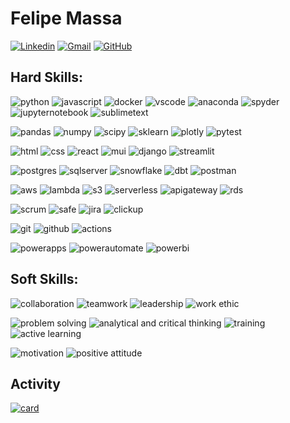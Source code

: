 # Felipe Massa

[![Linkedin](https://img.shields.io/badge/felipediasmassa-0A66C2?&logo=Linkedin&logoColor=white&link=https://www.linkedin.com/in/felipe-dias-massa/)](https://www.linkedin.com/in/felipe-dias-massa/)
[![Gmail](https://img.shields.io/badge/felipediasmassa97@gmail.com-EA4335?&logo=Gmail&logoColor=white&link=mailto:felipediasmassa97@gmail.com)](mailto:felipediasmassa97@gmail.com)
[![GitHub](https://img.shields.io/github/followers/felipediasmassa?label=follow&style=social)](https://github.com/felipediasmassa)

## Hard Skills:

![python](https://img.shields.io/badge/Python-3776AB?&logo=python&logoColor=white)
![javascript](https://img.shields.io/badge/JavaScript-23F7DF1E?&logo=javascript&logoColor=white)
![docker](https://img.shields.io/badge/Docker-2CA5E0?&logo=docker&logoColor=white)
![vscode](https://img.shields.io/badge/VSCode-0078D4?&logo=visual%20studio%20code&logoColor=white)
![anaconda](https://img.shields.io/badge/Anaconda-44A833?&logo=anaconda&logoColor=white)
![spyder](https://img.shields.io/badge/Spyder-303030?&logo=spyder%20ide&logoColor=white)
![jupyternotebook](https://img.shields.io/badge/jupyter-F37726?&logo=jupyter&logoColor=white)
![sublimetext](https://img.shields.io/badge/Sublime%20Text-494949?&logo=sublimetext&logoColor=white)

![pandas](https://img.shields.io/badge/Pandas-2C2D72?&logo=pandas&logoColor=white)
![numpy](https://img.shields.io/badge/Numpy-777BB4?&logo=numpy&logoColor=white)
![scipy](https://img.shields.io/badge/SciPy-654FF0?&logo=SciPy&logoColor=white)
![sklearn](https://img.shields.io/badge/scikit_learn-F7931E?&logo=scikit-learn&logoColor=white)
![plotly](https://img.shields.io/badge/Plotly-3F4F75?&logo=plotly&logoColor=white)
![pytest](https://img.shields.io/badge/Pytest-0A9EDC?&logo=pytest&logoColor=white)

![html](https://img.shields.io/badge/HTML5-E96228?&logo=html5&logoColor=white)
![css](https://img.shields.io/badge/CSS3-2862E9?&logo=css3&logoColor=white)
![react](https://img.shields.io/badge/React-0D0627?&logo=react&logoColor=white)
![mui](https://img.shields.io/badge/Material%20UI-007BF7?&logo=mui&logoColor=white)
![django](https://img.shields.io/badge/Django-0C4B33?&logo=django&logoColor=white)
![streamlit](https://img.shields.io/badge/Streamlit-FF4B4B?&logo=streamlit&logoColor=white)

![postgres](https://img.shields.io/badge/PostgreSQL-316192?&logo=postgresql&logoColor=white)
![sqlserver](https://img.shields.io/badge/SQL%20Server-F1312B?&logo=microsoftsqlserver&logoColor=white)
![snowflake](https://img.shields.io/badge/Snowflake-29B5E8?&logo=snowflake&logoColor=white)
![dbt](https://img.shields.io/badge/dbt-FF694B?&logo=dbt&logoColor=white)
![postman](https://img.shields.io/badge/Postman-FF6C37?&logo=postman&logoColor=white)

![aws](https://img.shields.io/badge/Amazon_AWS-FF9900?&logo=amazonaws&logoColor=white)
![lambda](https://img.shields.io/badge/AWS%20Lambda-D16312?&logo=awslambda&logoColor=white)
![s3](https://img.shields.io/badge/Amazon%20S3-DA5041?&logo=amazons3&logoColor=white)
![serverless](https://img.shields.io/badge/Serverless-FD5750?&logo=serverless&logoColor=white)
![apigateway](https://img.shields.io/badge/Amazon%20API%20Gateway-8A55E5?&logo=amazonapigateway&logoColor=white)
![rds](https://img.shields.io/badge/Amazon%20RDS-32669E?&logo=amazonrds&logoColor=white)

![scrum](https://img.shields.io/badge/Scrum-7C63A2)
![safe](https://img.shields.io/badge/SAFe-66748C)
![jira](https://img.shields.io/badge/Jira-0052CC?&logo=Jira&logoColor=white)
![clickup](https://img.shields.io/badge/ClickUp-8D23F9?&logo=clickup&logoColor=white)

![git](https://img.shields.io/badge/Git-E84E31?&logo=git&logoColor=white)
![github](https://img.shields.io/badge/GitHub-000000?&logo=github&logoColor=white)
![actions](https://img.shields.io/badge/GitHub%20Actions-2088FF?&logo=github-actions&logoColor=white)

![powerapps](https://img.shields.io/badge/Power%20Apps-932D89?&logo=powerapps&logoColor=white)
![powerautomate](https://img.shields.io/badge/Power%20Automate-3284F1?&logo=powerautomate&logoColor=white)
![powerbi](https://img.shields.io/badge/Power%20BI-CA870E?&logo=powerbi&logoColor=white)

## Soft Skills:

![collaboration](https://img.shields.io/badge/Collaboration-AC2724)
![teamwork](https://img.shields.io/badge/Teamwork-644B9C)
![leadership](https://img.shields.io/badge/Leadership-42BEEB)
![work ethic](https://img.shields.io/badge/Work%20Ethic-745AC0)

![problem solving](https://img.shields.io/badge/Problem%20Solving-98C74D)
![analytical and critical thinking](https://img.shields.io/badge/Analytical%20and%20Critical%20Thinking-6E8BAB)
![training](https://img.shields.io/badge/Training-041F2A)
![active learning](https://img.shields.io/badge/Active%20Learning-559C93)

![motivation](https://img.shields.io/badge/Motivation-F06242)
![positive attitude](https://img.shields.io/badge/Positive%20Attitude-709C8F)

## Activity

[![card](https://github-readme-stats.vercel.app/api?username=felipediasmassa&theme=default)](https://github.com/matheusccouto/)

<!---

## Portfolio

[![palpiteiro](https://github-readme-stats.vercel.app/api/pin/?username=matheusccouto&repo=palpiteiro)](https://github.com/matheusccouto/palpiteiro)

[![bluff](https://github-readme-stats.vercel.app/api/pin/?username=matheusccouto&repo=bluff)](https://github.com/matheusccouto/bluff)

[![scikit-dict](https://github-readme-stats.vercel.app/api/pin/?username=matheusccouto&repo=scikit-dict)](https://github.com/matheusccouto/scikit-dict)

[![scikit-tune](https://github-readme-stats.vercel.app/api/pin/?username=matheusccouto&repo=scikit-tune)](https://github.com/matheusccouto/scikit-tune)

[![college-football-rankings](https://github-readme-stats.vercel.app/api/pin/?username=matheusccouto&repo=college-football-rankings)](https://github.com/matheusccouto/college-football-rankings)

[![poker-coach](https://github-readme-stats.vercel.app/api/pin/?username=matheusccouto&repo=poker-coach)](https://github.com/matheusccouto/poker-coach)

[![analise-de-educacao-de-base-brasileira](https://github-readme-stats.vercel.app/api/pin/?username=matheusccouto&repo=analise-da-educacao-de-base-brasileira)](https://github.com/matheusccouto/analise-da-educacao-de-base-brasileira)

[![humble-bundle-organizer](https://github-readme-stats.vercel.app/api/pin/?username=matheusccouto&repo=humble-bundle-organizer)](https://github.com/matheusccouto/humble-bundle-organizer)
-->
